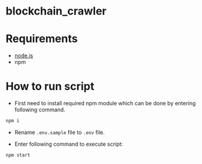 # blockchain_crawler

# Requirements
- [node.js](https://nodejs.org/en/download/)
- npm
# How to run script
- First need to install required npm module which can be done by entering following command.
```sh
npm i 
```

- Rename `.env.sample` file to `.env` file.

- Enter following command to execute script:
```sh
npm start
```
